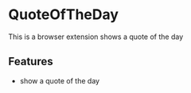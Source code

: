 # QuoteOfTheDay

This is a browser extension shows a quote of the day

## Features

- show a quote of the day



